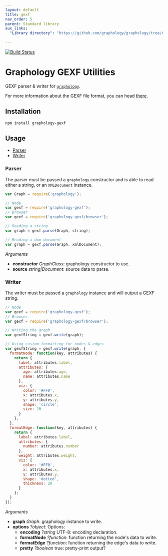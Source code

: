 ```yaml
---
layout: default
title: gexf
nav_order: 5
parent: Standard library
aux_links:
  "Library directory": "https://github.com/graphology/graphology/tree/master/src/gexf"
  
---
```


[![Build Status](/standard-library/gexf/workflows/Tests/badge.svg)](/standard-library/gexf/actions)


# Graphology GEXF Utilities

GEXF parser & writer for [`graphology`](..).

For more information about the GEXF file format, you can head [there](https://gephi.org/gexf/format/).

## Installation

```
npm install graphology-gexf
```

## Usage

* [Parser](#parser)
* [Writer](#writer)

### Parser

The parser must be passed a `graphology` constructor and is able to read either a string, or an `XMLDocument` instance.

```js
var Graph = require('graphology');

// Node
var gexf = require('graphology-gexf');
// Browser
var gexf = require('graphology-gexf/browser');

// Reading a string
var graph = gexf.parse(Graph, string);

// Reading a dom document
var graph = gexf.parse(Graph, xmlDocument);
```

*Arguments*

* **constructor** *GraphClass*: graphology constructor to use.
* **source** *string\|Document*: source data to parse.

### Writer

The writer must be passed a `graphology` instance and will output a GEXF string.

```js
// Node
var gexf = require('graphology-gexf');
// Browser
var gexf = require('graphology-gexf/browser');

// Writing the graph
var gexfString = gexf.write(graph);

// Using custom formatting for nodes & edges
var gexfString = gexf.write(graph, {
  formatNode: function(key, attributes) {
    return {
      label: attributes.label,
      attributes: {
        age: attributes.age,
        name: attributes.name
      },
      viz: {
        color: '#FF0',
        x: attributes.x,
        y: attributes.y,
        shape: 'circle',
        size: 20
      }
    };
  },
  formatEdge: function(key, attributes) {
    return {
      label: attributes.label,
      attributes: {
        number: attributes.number
      },
      weight: attributes.weight,
      viz: {
        color: '#FF0',
        x: attributes.x,
        y: attributes.y,
        shape: 'dotted',
        thickness: 20
      }
    };
  }
});
```

*Arguments*

* **graph** *Graph*: graphology instance to write.
* **options** *?object*: Options:
  - **encoding** *?string* <span class="default">UTF-8</span>: encoding declaration.
  - **formatNode** *?function*: function returning the node's data to write.
  - **formatEdge** *?function*: function returning the edge's data to write.
  - **pretty** *?boolean* <span class="default">true</span>: pretty-print output?

